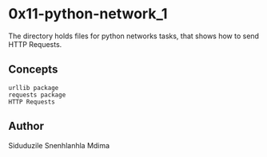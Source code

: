 # 0x11-python-network_1

The directory holds files for python networks tasks, that shows how to send HTTP Requests.

## Concepts
    urllib package
    requests package
    HTTP Requests

## Author
Siduduzile Snenhlanhla Mdima